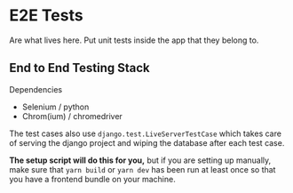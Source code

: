 # E2E Tests

Are what lives here. Put unit tests inside the app that they belong to.

## End to End Testing Stack

Dependencies

- Selenium / python
- Chrom(ium) / chromedriver

The test cases also use `django.test.LiveServerTestCase` which takes care
of serving the django project and wiping the database after each test case.

**The setup script will do this for you,** but if you are setting up manually,
make sure that `yarn build` or `yarn dev` has been run at least once
so that you have a frontend bundle on your machine.
